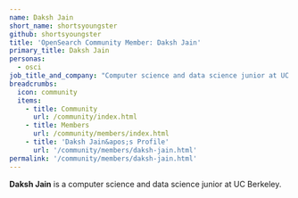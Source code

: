 ```yaml
---
name: Daksh Jain
short_name: shortsyoungster
github: shortsyoungster
title: 'OpenSearch Community Member: Daksh Jain'
primary_title: Daksh Jain
personas:
  - osci
job_title_and_company: "Computer science and data science junior at UC Berkeley"
breadcrumbs:
  icon: community
  items:
    - title: Community
      url: /community/index.html
    - title: Members
      url: /community/members/index.html
    - title: 'Daksh Jain&apos;s Profile'
      url: '/community/members/daksh-jain.html'
permalink: '/community/members/daksh-jain.html'
---
```


**Daksh Jain** is a computer science and data science junior at UC Berkeley.
